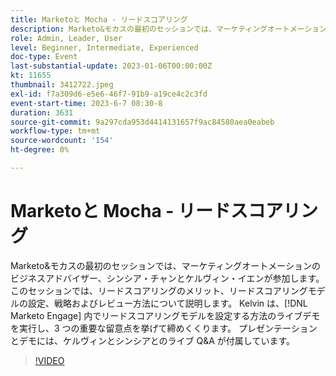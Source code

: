 ```yaml
---
title: Marketoと Mocha - リードスコアリング
description: Marketo&モカスの最初のセッションでは、マーケティングオートメーションのビジネスアドバイザー、シンシア・チャンとケルヴィン・イエンが参加します。 このセッションでは、リードスコアリングのメリット、リードスコアリングモデルの設定、戦略およびレビュー方法について説明します。 Kelvin は、内でリードスコアリングモデルを設定する方法のライブデモを実行し  [!DNL Marketo Engage] 3 つの重要な留意点を結びます。 プレゼンテーションとデモには、ケルヴィンとシンシアとのライブ Q&A が付属しています。
role: Admin, Leader, User
level: Beginner, Intermediate, Experienced
doc-type: Event
last-substantial-update: 2023-01-06T00:00:00Z
kt: 11655
thumbnail: 3412722.jpeg
exl-id: f7a309d6-e5e6-46f7-91b9-a19ce4c2c3fd
event-start-time: 2023-6-7 08:30-8
duration: 3631
source-git-commit: 9a297cda953d4414131657f9ac84580aea0eabeb
workflow-type: tm+mt
source-wordcount: '154'
ht-degree: 0%

---
```


# Marketoと Mocha - リードスコアリング

Marketo&amp;モカスの最初のセッションでは、マーケティングオートメーションのビジネスアドバイザー、シンシア・チャンとケルヴィン・イエンが参加します。 このセッションでは、リードスコアリングのメリット、リードスコアリングモデルの設定、戦略およびレビュー方法について説明します。 Kelvin は、[!DNL Marketo Engage] 内でリードスコアリングモデルを設定する方法のライブデモを実行し、3 つの重要な留意点を挙げて締めくくります。 プレゼンテーションとデモには、ケルヴィンとシンシアとのライブ Q&amp;A が付属しています。

>[!VIDEO](https://video.tv.adobe.com/v/3412722/?quality=12&learn=on)
